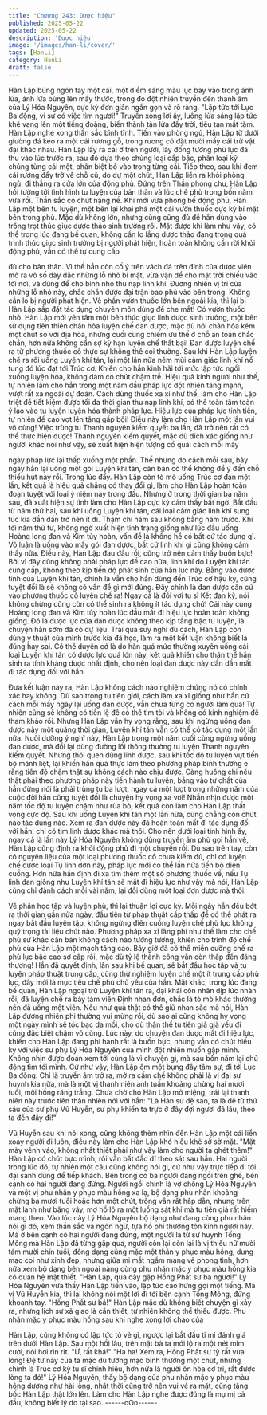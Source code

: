 ```yaml
---
title: "Chương 243: Dược hiệu"
published: 2025-05-22
updated: 2025-05-22
description: 'Dược hiệu'
image: '/images/han-li/cover/'
tags: [HanLi]
category: HanLi
draft: false
---
```


Hàn Lập búng ngón tay một cái, một điểm sáng màu lục bay vào
trong ánh lửa, ánh lửa bùng lên mấy thước, trong đó đột nhiên
truyền đến thanh âm của Lý Hóa Nguyên, cực kỳ đơn giản ngắn
gọn và rõ ràng.
"Lập tức tới Lục Ba động, vi sư có việc tìm ngươi!"
Truyền xong lời ấy, luồng lửa sáng lập tức khẽ vang lên một tiếng
đoàng, biến thành tàn lửa đầy trời, tiêu tan mất tăm.
Hàn Lập nghe xong thần sắc bình tĩnh.
Tiến vào phòng ngủ, Hàn Lập từ dưới giường đá kéo ra một cái
rương gỗ, trong rương có đặt mười mấy cái trữ vật đại khác nhau.
Hàn Lập lấy ra cái ở trên người, lấy đống tướng phù lục đã thu
vào lúc trước ra, sau đó dựa theo chủng loại cấp bậc, phân loại
kỹ chúng từng cái một, phân biệt bỏ vào trong từng cái.
Tiếp theo, sau khi đem cái rương đẩy trở về chỗ cũ, do dự một
chút, Hàn Lập liền ra khỏi phòng ngủ, đi thẳng ra cửa lớn của
động phủ.
Đứng trên Thần phong chu, Hàn Lập hồi tưởng tới tình hình tu
luyện của bản thân và lúc chế phù trong bốn năm vừa rồi. Thần
sắc có chút nặng nề.
Khi mới vừa phong bế động phủ, Hàn Lập một bên tu luyện, một
bên lại khai phá một cái vườn thuốc cực kỳ bí mật bên trong phủ.
Mặc dù không lớn, nhưng cũng cũng đủ để hắn dùng vào trồng
trọt thúc giục dược thảo sinh trưởng rồi. Mặt được khi làm như
vậy, có thể trong lúc đang bế quan, không cần lo lắng dược thảo
đang trong quá trình thúc giục sinh trưởng bị người phát hiện,
hoàn toàn không cần rời khỏi động phủ, vẫn có thể tự cung cấp

đủ cho bản thân.
Vì thế hắn còn cố ý trên vách đá trên đỉnh của dược viên mở ra
vô số dày đặc những lỗ nhỏ bí mật, vừa vặn để cho mặt trời chiếu
vào tới nơi, và dùng để cho bình nhỏ thu nạp linh khí. Đương
nhiên vị trí của những lỗ nhỏ này, chắc chắn được đại trận bao
phủ vào bên trong. Không cần lo bị người phát hiện.
Về phần vườn thuốc lớn bên ngoài kia, thì lại bị Hàn Lập sắp đặt
tác dụng chuyên môn dùng để che mắt!
Có vườn thuốc nhỏ. Hàn Lập mới yên tâm một bên thúc giục linh
dược sinh trưởng, một bên sử dụng tiên thiên chân hỏa luyện chế
đan dược, mặc dù nói chân hỏa kém một chút so với địa hỏa,
nhưng cuối cùng chiếm ưu thế ở chỗ an toàn chắc chắn, hơn nữa
không cần sợ kỳ hạn luyện chế thất bại!
Đan dược luyện chế ra từ phương thuốc cổ thực sự không thể coi
thường.
Sau khi Hàn Lập luyện chế ra rồi uống Luyện khí tán, lại một lần
nữa nếm mùi cảm giác linh khí nổ tung đó lúc đạt tới Trúc cơ.
Khiến cho hắn kinh hãi tới mức lập tức ngồi xuống luyện hóa,
không dám có chút chậm trễ.
Hiệu quả kinh người như thế, tự nhiên làm cho hắn trong một
năm đầu pháp lực đột nhiên tăng mạnh, vượt rất xa ngoài dự
đoán.
Cách dùng thuốc xa xỉ như thế, làm cho Hàn Lập triệt để tiết kiệm
được tối đa thời gian thu nạp linh khí, có thể toàn tâm toàn ý lao
vào tu luyện luyện hóa thành pháp lực. Hiệu lực của pháp lực tinh
tiến, tự nhiên đề cao vọt lên tăng gấp bội!
Điều này làm cho Hàn Lập một lần vui vô cùng! Việc trùng tu
Thanh nguyên kiếm quyết ba lần, đã trở nên rất có thể thực hiện
được!
Thanh nguyên kiếm quyết, mặc dù đích xác giống như người
khác nói như vậy, sẽ xuất hiện hiện tượng cổ quái cách mỗi mấy

ngày pháp lực lại thấp xuống một phần. Thế nhưng do cách mỗi
sáu, bảy ngày hắn lại uống một gói Luyện khí tán, căn bản có thể
không để ý đến chỗ thiếu hụt này rồi.
Trong lúc đấy. Hàn Lập còn tò mò uống Trúc cơ đan một lần, kết
quả là hiệu quả chẳng có thay đổi gì, làm cho Hàn Lập hoàn toàn
đoạn tuyệt với loại ý niệm này trong đầu.
Nhưng ở trong thời gian ba năm sau, đã xuất hiện sự tình làm
cho Hàn Lập cực kỳ cảm thấy bất ngờ.
Bắt đầu từ năm thứ hai, sau khi uống Luyện khí tán, cái loại cảm
giác linh khí sung túc kia dần dần trở nên ít đi. Thậm chí năm sau
không bằng năm trước. Khi tới năm thứ tư, không ngờ xuất hiện
tình trạng giống như lúc đầu uống Hoàng long đan và Kim tủy
hoàn, vấn đề là không hề có bất cứ tác dụng gì. Vô luận là uống
vào mấy gói đan dược, bất cứ linh khí gì cũng không cảm thấy
nữa.
Điều này, Hàn Lập đau đầu rồi, cũng trở nên cảm thấy buồn bực!
Bởi vì đây cũng không phải pháp lực đề cao nữa, linh khí do
Luyện khí tán cung cấp, không theo kịp tiến độ phát sinh của hắn
lúc này. Bằng vào dược tính của Luyện khí tán, chính là vẫn cho
hắn dùng đến Trúc cơ hậu kỳ, cũng tuyệt đối là sẽ không có vấn
đề gì mới đúng. Đây chính là đan dược căn cứ vào phương thuốc
cổ luyện chế ra! Ngay cả là đối vơi tu sĩ Kết đan kỳ, nói không
chừng cũng còn có thể sinh ra không ít tác dụng chứ!
Cái này cùng Hoàng long đan và Kim tủy hoàn lúc đầu mất đi hiệu
lực hoàn toàn không giống. Đó là dược lực của đan dược không
theo kịp tầng bậc tu luyện, là chuyện hắn sớm đã có dự liệu.
Trải qua suy nghĩ đủ cách, Hàn Lập còn dùng y thuật của mình
trước kia đã học, làm ra một kết luận không biết là đúng hay sai.
Có thể duyên cớ là do hắn quá mức thường xuyên uống cái loại
Luyện khí tán có dược lực quá lớn này, kết quả khiến cho thân
thể hắn sinh ra tính kháng dược nhất định, cho nên loại đan dược
này dần dần mất đi tác dụng đối với hắn.

Đưa kết luận này ra, Hàn Lập không cách nào nghiệm chứng nó
có chính xác hay không. Dù sao trong tu tiên giới, cách làm xa xỉ
giống như hắn cứ cách mỗi mấy ngày lại uống đan dược, vẫn
chưa từng có người làm qua! Tự nhiên cũng sẽ không có tiền lệ
để có thể tìm tòi và không có kinh nghiệm để tham khảo rồi.
Nhưng Hàn Lập vẫn hy vọng rằng, sau khi ngừng uống đan dược
này một quãng thời gian, Luyện khí tán vẫn có thể có tác dụng
một lần nữa.
Nuôi dưỡng ý nghĩ này, Hàn Lập trong một năm cuối cùng ngừng
uống đan dược, mà đổi lại dùng đường lối thông thường tu luyện
Thanh nguyên kiếm quyết.
Nhưng thói quen dùng linh dược, sau khi tốc độ tu luyện vụt tiến
bộ mãnh liệt, lại khiến hắn quả thực làm theo phương pháp bình
thường e rằng tiến độ chậm thật sự không cách nào chịu được.
Càng huống chi nếu thật phải theo phương pháp này tiến hành tu
luyện, bằng vào tư chất của hắn đừng nói là phải trùng tu ba lượt,
ngay cả một lượt trong những năm của cuộc đời hắn cũng tuyệt
đối là chuyện hy vọng xa vời!
Nhẫn nhịn được một năm tốc độ tu luyện chậm như rùa bò, kết
quả còn làm cho Hàn Lập thất vọng cực độ. Sau khi uống Luyện
khí tán một lần nữa, cũng chẳng còn chút nào tác dụng nào. Xem
ra đan dược này đã hoàn toàn mất đi tác dụng đối với hắn, chỉ có
tìm linh dược khác mà thôi.
Cho nên dưới loại tình hình ấy, ngay cả là lần này Lý Hóa Nguyên
không dùng truyền âm phù gọi hắn về, Hàn Lập cũng định ra khỏi
động phủ đi một chuyến rồi.
Dù sao trên tay, còn có nguyên liệu của một loại phương thuốc cổ
chưa kiếm đủ, chỉ có luyện chế được loại Tụ linh đơn này, pháp
lực mới có thể lần nữa tiến bộ điên cuồng. Hơn nữa hắn định đi
xa tìm thêm một số phương thuốc về, nếu Tụ linh đan giống như
Luyện khí tán sẽ mất đi hiệu lực như vậy mà nói, Hàn Lập cũng
chỉ đành cách mỗi vài năm, lại đổi dùng một loại đơn dược mà
thôi.

Về phần học tập và luyện phù, thì lại thuận lợi cực kỳ.
Mỗi ngày hắn đều bớt ra thời gian gần nửa ngày, đầu tiên từ pháp
thuật cấp thấp để có thể phát ra ngay bắt đầu luyện tập, không
ngừng điên cuồng luyện chế phù lục không quý trọng tài liệu chút
nào. Phương pháp xa xỉ lãng phí như thế làm cho chế phù sư
khác căn bản không cách nào tưởng tượng, khiến cho trình độ
chế phù của Hàn Lập một mạch tăng cao. Bây giờ đã có thể miễn
cưỡng chế ra phù lục bậc cao sơ cấp rồi, mặc dù tỷ lệ thành công
vẫn còn thấp đến đáng thương!
Hắn đã quyết định, lần sau khi bế quan, sẽ bắt đầu học tập và tu
luyện pháp thuật trung cấp, cùng thử nghiệm luyện chế một ít
trung cấp phù lục, đây mới là mục tiêu chế phù chủ yếu của hắn.
Mặt khác, trong lúc đang bế quan, Hàn Lập ngoại trừ Luyện khí
tán ra, đại khái còn nhân dịp lúc nhàn rỗi, đã luyện chế ra bảy tám
viên Định nhan đơn, chắc là tò mò khác thường nên đã uống một
viên. Nếu như quả thật có thể giữ nhan sắc mà nói, Hàn Lập
đương nhiên phi thường vui mừng rồi, dù sao ai cũng không hy
vọng một ngày mình sẽ tóc bạc da mồi, cho dù thân thể tu tiên giả
già yếu đi cũng đặc biệt chậm vô cùng.
Lúc này, do chuyện đan dược mất đi hiệu lực, khiến cho Hàn Lập
đang phi hành rất là buồn bực, nhưng vẫn có chút hiếu kỳ với việc
sư phụ Lý Hóa Nguyên của mình đột nhiên muốn gặp mình.
Không nhịn được đoán xem tới cùng là vì chuyện gì, mà sau bốn
năm lại chủ động tìm tới mình.
Cứ như vậy, Hàn Lập ôm một bụng đầy tâm sự, đi tới Lục Ba
động. Chỉ là truyền âm trở ra, mở ra cấm chế không phải là vị đại
sư huynh kia nữa, mà là một vị thanh niên anh tuấn khoảng
chừng hai mươi tuổi, môi hồng răng trắng.
Chưa chờ cho Hàn Lập mở miệng, trái lại thanh niên này trước
tiên thản nhiên nói với hắn:
"Là Hàn sư đệ sao, ta là đệ tử thứ sáu của sư phụ Vũ Huyễn, sư
phụ khiến ta trực ở đây đợi ngươi đã lâu, theo ta đến đây đi!"

Vũ Huyễn sau khi nói xong, cũng không thèm nhìn đến Hàn Lập
một cái liền xoay người đi luôn, điều này làm cho Hàn Lập khó
hiểu khẽ sờ sờ mặt.
"Mặt mày vênh váo, không nhất thiết phải như vậy làm cho người
ta ghét thêm!"
Hàn Lập có chút bực mình, rồi vẫn bất đắc dĩ theo sát sau hắn.
Hai người trong lúc đó, tự nhiên một câu cũng không nói gì, cứ
như vậy trực tiếp đi tới đại sảnh dùng để tiếp khách. Bên trong có
ba người đang ngồi trên ghế, bên cạnh có hai người đang đứng.
Người ngồi chính là vợ chồng Lý Hóa Nguyên và một vị phu nhân
y phục màu hồng xa lạ, bộ dạng phu nhân khoảng chừng ba
mươi tuổi hoặc hơn một chút, trông vẫn rất hấp dẫn, nhưng trên
mặt lạnh như băng vậy, mơ hồ lộ ra một luồng sát khí mà tu tiên
giả rất hiếm mang theo.
Vào lúc này Lý Hóa Nguyên bộ dạng như đang cùng phu nhân nói
gì đó, xem thần sắc và ngôn ngữ, tựa hồ phi thường tôn kính
người này.
Mà ở bên cạnh có hai người đang đứng, một người là tứ sư
huynh Tống Mông mà Hàn Lập đã từng gặp qua, người còn lại
còn lại là vị thiếu nữ mười tám mười chín tuổi, đồng dạng cũng
mặc một thân y phục màu hồng, dung mạo coi như xinh đẹp,
nhưng giữa mi mắt ngầm mang vẻ phong tình, hơn nữa xem bộ
dạng bên ngoài nàng cùng phu nhân mặc y phục màu hồng kia có
quan hệ mật thiết.
"Hàn Lập, qua đây gặp Hồng Phất sư bá ngươi!"
Lý Hóa Nguyên vừa thấy Hàn Lập tiến vào, lập tức cao hứng gọi
một tiếng. Mà vị Vũ Huyễn kia, thì lại không nói một lời đi tới bên
cạnh Tống Mông, đứng khoanh tay.
"Hồng Phất sư bá!" Hàn Lập mặc dù không biết chuyện gì xảy ra,
nhưng lịch sự xã giao là cần thiết, tự nhiên không thể thiếu được.
Phu nhân mặc y phục màu hồng sau khi nghe xong lời chào của

Hàn Lập, cũng không có lập tức tỏ vẻ gì, ngược lại bắt đầu tỉ mỉ
đánh giá trên dưới Hàn Lập.
Sau một hồi lâu, trên mặt bà ta mới lộ ra một nét mỉm cười, nói
hơi rin rít.
"Ừ, rất khá!"
"Ha ha! Xem ra, Hồng Phất sư tỷ rất vừa lòng! Đệ tử này của ta
mặc dù tướng mạo bình thường một chút, nhưng chính là Trúc cơ
kỳ tu sĩ chính hiệu, hơn nữa là người ôn hòa cơ trí, rất được lòng
ta đó!" Lý Hóa Nguyên, thấy bộ dạng của phu nhân mặc y phục
màu hồng dường như hài lòng, nhất thời cũng trở nên vui vẻ ra
mặt, cũng tâng bốc Hàn Lập thật lớn lên.
Làm cho Hàn Lập nghe được đúng là mụ mị cả đầu, không biết lý
do tại sao.
------oOo------

